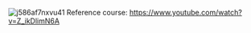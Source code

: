 ![j586af7nxvu41](https://github.com/petrogass/24-Hours-of-Pytorch/assets/28407052/556a6fb4-21ee-4479-95e8-846add72870c)
Reference course: https://www.youtube.com/watch?v=Z_ikDlimN6A
